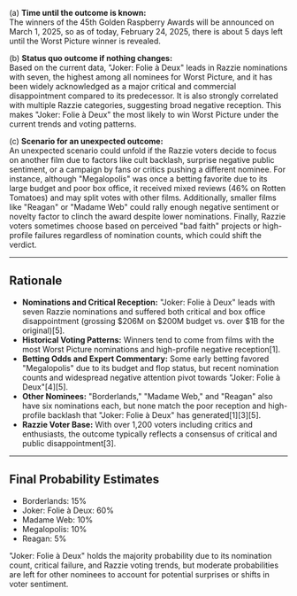 (a) **Time until the outcome is known:**  
The winners of the 45th Golden Raspberry Awards will be announced on March 1, 2025, so as of today, February 24, 2025, there is about 5 days left until the Worst Picture winner is revealed.

(b) **Status quo outcome if nothing changes:**  
Based on the current data, "Joker: Folie à Deux" leads in Razzie nominations with seven, the highest among all nominees for Worst Picture, and it has been widely acknowledged as a major critical and commercial disappointment compared to its predecessor. It is also strongly correlated with multiple Razzie categories, suggesting broad negative reception. This makes "Joker: Folie à Deux" the most likely to win Worst Picture under the current trends and voting patterns.

(c) **Scenario for an unexpected outcome:**  
An unexpected scenario could unfold if the Razzie voters decide to focus on another film due to factors like cult backlash, surprise negative public sentiment, or a campaign by fans or critics pushing a different nominee. For instance, although "Megalopolis" was once a betting favorite due to its large budget and poor box office, it received mixed reviews (46% on Rotten Tomatoes) and may split votes with other films. Additionally, smaller films like "Reagan" or "Madame Web" could rally enough negative sentiment or novelty factor to clinch the award despite lower nominations. Finally, Razzie voters sometimes choose based on perceived "bad faith" projects or high-profile failures regardless of nomination counts, which could shift the verdict.

---

## Rationale

- **Nominations and Critical Reception:** "Joker: Folie à Deux" leads with seven Razzie nominations and suffered both critical and box office disappointment (grossing $206M on $200M budget vs. over $1B for the original)[5].  
- **Historical Voting Patterns:** Winners tend to come from films with the most Worst Picture nominations and high-profile negative reception[1].  
- **Betting Odds and Expert Commentary:** Some early betting favored "Megalopolis" due to its budget and flop status, but recent nomination counts and widespread negative attention pivot towards "Joker: Folie à Deux"[4][5].  
- **Other Nominees:** "Borderlands," "Madame Web," and "Reagan" also have six nominations each, but none match the poor reception and high-profile backlash that "Joker: Folie à Deux" has generated[1][3][5].  
- **Razzie Voter Base:** With over 1,200 voters including critics and enthusiasts, the outcome typically reflects a consensus of critical and public disappointment[3].

---

## Final Probability Estimates

- Borderlands: 15%  
- Joker: Folie à Deux: 60%  
- Madame Web: 10%  
- Megalopolis: 10%  
- Reagan: 5%  

"Joker: Folie à Deux" holds the majority probability due to its nomination count, critical failure, and Razzie voting trends, but moderate probabilities are left for other nominees to account for potential surprises or shifts in voter sentiment.